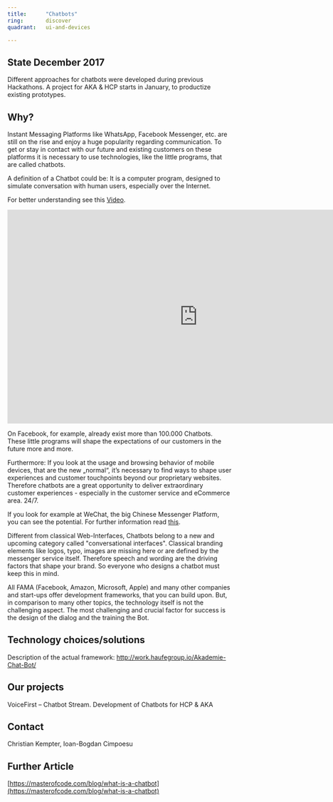 ```yaml
---
title:      "Chatbots"
ring:       discover
quadrant:   ui-and-devices

---
```


## State December 2017
Different approaches for chatbots were developed during previous Hackathons. A project for AKA & HCP starts in January, to productize existing prototypes.

## Why? ##

Instant Messaging Platforms like WhatsApp, Facebook Messenger, etc. are still on the rise and enjoy a huge popularity regarding
communication. To get or stay in contact with our future and existing customers on these platforms it is necessary to use technologies,
like the little programs, that are called chatbots.

A definition of a Chatbot could be:
It is a computer program, designed to simulate conversation with human users, especially over the
Internet.

For better understanding see this [Video](https://www.youtube.com/watch?v=IYJjrvXSbnM).
<iframe width="854" height="480" src="https://www.youtube.com/watch?v=IYJjrvXSbnM" frameborder="0" allowfullscreen></iframe>

On Facebook, for example, already exist more than 100.000 Chatbots. These little programs will shape the expectations of our customers in the future more and more.

Furthermore: If you look at the usage and browsing behavior of mobile devices, that are the new „normal“, it’s
necessary to find ways to shape user experiences and customer touchpoints beyond our proprietary websites. Therefore chatbots are a
great opportunity to deliver extraordinary customer experiences - especially in the customer service and eCommerce area. 24/7. 

If you look for example at WeChat, the big Chinese Messenger Platform, you can see the potential. For further information read [this](https://www.clickz.com/an-introduction-to-wechat-the-evolution-and-future-of-chinas-most-popularapp/111401/).

Different from classical Web-Interfaces, Chatbots belong to a new and upcoming category called "conversational interfaces".
Classical branding elements like logos, typo, images are missing here or are defined by the messenger service itself. Therefore speech
and wording are the driving factors that shape your brand. So everyone who designs a chatbot must keep this in mind.

All FAMA (Facebook, Amazon, Microsoft, Apple) and many other companies and start-ups offer development frameworks, that you can build upon. But, in comparison to many other topics, the technology itself is not the challenging aspect. The most challenging and crucial factor for success is the design of the dialog and the training the Bot.

## Technology choices/solutions ##

Description of the actual framework: http://work.haufegroup.io/Akademie-Chat-Bot/ 

## Our projects ##

VoiceFirst – Chatbot Stream. Development of Chatbots for HCP & AKA

## Contact ##

Christian Kempter, Ioan-Bogdan Cimpoesu

## Further Article ##

[https://masterofcode.com/blog/what-is-a-chatbot](https://masterofcode.com/blog/what-is-a-chatbot)
